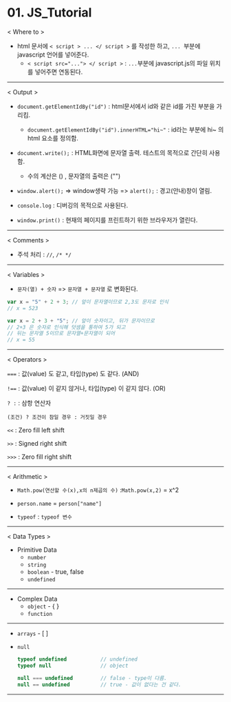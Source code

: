# 01. JS_Tutorial

< Where to >

- html 문서에 `< script > ... </ script >` 를 작성한 하고, `... `부분에 javascript 언어를 넣어준다.
  -  `< script src="..."> </ script >`  : `...`부분에 javascript.js의 파일 위치를 넣어주면 연동된다.

---

< Output >

- `document.getElementIdBy("id")` : html문서에서 id와 같은 id를 가진 부분을 가리킴.
  - `document.getElementIdBy("id").innerHTML="hi~"` : id라는 부분에 hi~ 의 html  요소를 정의함.

- `document.write();` : HTML화면에 문자열 출력. 테스트의 목적으로 간단히 사용함.
  - 수의 계산은 () , 문자열의 출력은 ("")
- `window.alert();`  => window생략 가능 => `alert();` : 경고(안내)창이 열림.
- `console.log` : 디버깅의 목적으로 사용된다.
- `window.print()` : 현재의 페이지를 프린트하기 위한 브라우저가 열린다.

---

< Comments >

- 주석 처리 :  `//`, `/* */`

---

< Variables >

- `문자(열) + 숫자`  => `문자열 + 문자열` 로 변화된다. 

```javascript
var x = "5" + 2 + 3; // 앞이 문자열이므로 2,3도 문자로 인식
// x = 523

var x = 2 + 3 + "5"; // 앞이 숫자이고, 뒤가 문자이므로 
// 2+3 은 숫자로 인식해 덧셈을 통하여 5가 되고
// 뒤는 문자열 5이므로 문자열+문자열이 되어 
// x = 55
```

---

< Operators >

`===` : 값(value) 도 같고, 타입(type) 도 같다. (AND)

`!==` : 값(value) 이 같지 않거나, 타입(type) 이 같지 않다. (OR)

`? :` : 삼항 연산자

```
(조건) ? 조건이 참일 경우 : 거짓일 경우
```

`<<` : Zero fill left shift

`>>` : Signed right shift

`>>>` : Zero fill right shift

---

< Arithmetic >

-  `Math.pow(연산할 수(x),x의 n제곱의 수)` :`Math.pow(x,2)` = x^2

- `person.name` = `person["name"]`
- `typeof` : `typeof 변수`

---

< Data Types >

- Primitive Data
  - `number`
  - `string`
  - `boolean` - true, false
  - `undefined`

---

- Complex Data
  - `object` - { }
  - `function`

---

- `arrays` - [ ]

- `null`

  ```javascript
  typeof undefined           // undefined
  typeof null                // object
  
  null === undefined         // false - type이 다름.
  null == undefined          // true - 값이 없다는 건 같다.
  ```

---


